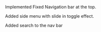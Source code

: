 <!--  Nav bar -->

Implemented Fixed Navigation bar at the top.

<!-- Side Nav bar -->

Added side menu with slide in toggle effect.

<!-- Search Icon -->

Added search to the nav bar
